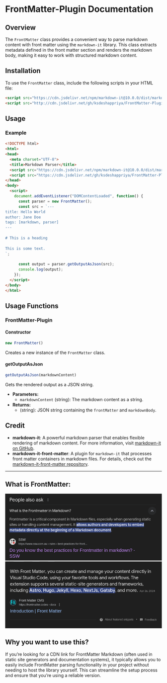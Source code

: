 # FrontMatter-Plugin Documentation

## Overview

The `FrontMatter` class provides a convenient way to parse markdown content with front matter using the `markdown-it` library. This class extracts metadata defined in the front matter section and renders the markdown body, making it easy to work with structured markdown content.

## Installation

To use the `FrontMatter` class, include the following scripts in your HTML file:

```html
<script src="https://cdn.jsdelivr.net/npm/markdown-it@10.0.0/dist/markdown-it.min.js"></script>
<script src="http://cdn.jsdelivr.net/gh/ksdeshappriya/FrontMatter-Plugin/frontMatter-cdn.js"></script>
```

## Usage

### Example

```html
<!DOCTYPE html>
<html>
<head>
  <meta charset="UTF-8">
  <title>Markdown Parser</title>
  <script src="https://cdn.jsdelivr.net/npm/markdown-it@10.0.0/dist/markdown-it.min.js"></script>
  <script src="https://cdn.jsdelivr.net/gh/ksdeshappriya/FrontMatter-Plugin/frontMatter-cdn.js"></script>
</head>
<body>
  <script>
    document.addEventListener("DOMContentLoaded", function() {
      const parser = new FrontMatter();
      const src = `---
title: Hello World
author: Jane Doe
tags: [markdown, parser]
---

# This is a heading

This is some text.
`;

      const output = parser.getOutputAsJson(src);
      console.log(output);
    });
  </script>
</body>
</html>
```

## Usage Functions

### FrontMatter-Plugin

#### Constructor

```javascript
new FrontMatter()
```

Creates a new instance of the `FrontMatter` class.

#### getOutputAsJson

```javascript
getOutputAsJson(markdownContent)
```

Gets the rendered output as a JSON string.

- **Parameters:**
  - `markdownContent` (string): The markdown content as a string.
- **Returns:**
  - (string): JSON string containing the `frontMatter` and `markdownBody`.

## Credit

- **markdown-it**: A powerful markdown parser that enables flexible rendering of markdown content. For more information, visit [markdown-it on GitHub](https://github.com/markdown-it/markdown-it).
- **markdown-it-front-matter**: A plugin for `markdown-it` that processes front matter containers in markdown files. For details, check out the [markdown-it-front-matter repository](https://github.com/ParkSB/markdown-it-front-matter).


-----

## What is FrontMatter:

![alt text](img01.png)
![alt text](img02.png)

## Why you want to use this?

If you’re looking for a CDN link for FrontMatter Markdown (often used in static site generators and documentation systems), it typically allows you to easily include FrontMatter parsing functionality in your project without needing to host the library yourself. This can streamline the setup process and ensure that you’re using a reliable version.
